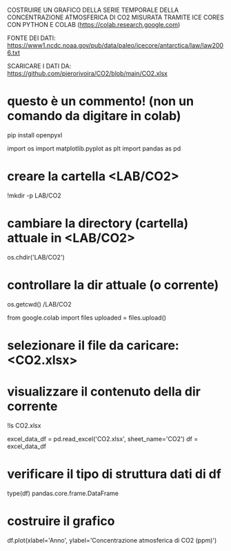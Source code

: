 COSTRUIRE UN GRAFICO DELLA SERIE TEMPORALE DELLA CONCENTRAZIONE ATMOSFERICA DI CO2
MISURATA TRAMITE ICE CORES CON PYTHON E COLAB (https://colab.research.google.com)


FONTE DEI DATI: https://www1.ncdc.noaa.gov/pub/data/paleo/icecore/antarctica/law/law2006.txt

SCARICARE I DATI DA:
https://github.com/pierorivoira/CO2/blob/main/CO2.xlsx

# questo è un commento! (non un comando da digitare in colab)

pip install openpyxl

import os
import matplotlib.pyplot as plt
import pandas as pd

# creare la cartella <LAB/CO2>
!mkdir -p LAB/CO2

# cambiare la directory (cartella) attuale in <LAB/CO2>
os.chdir('LAB/CO2')

# controllare la dir attuale (o corrente)
os.getcwd()
/LAB/CO2

from google.colab import files
uploaded = files.upload()

# selezionare il file da caricare: <CO2.xlsx>

# visualizzare il contenuto della dir corrente
!ls
CO2.xlsx

excel_data_df = pd.read_excel('CO2.xlsx', sheet_name='CO2')
df = excel_data_df

# verificare il tipo di struttura dati di df
type(df)
pandas.core.frame.DataFrame

# costruire il grafico

df.plot(xlabel='Anno', ylabel='Concentrazione atmosferica di CO2 (ppm)')


